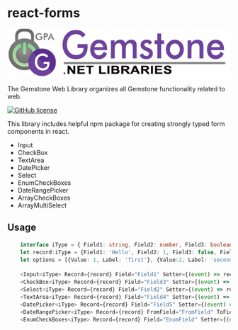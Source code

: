 # react-forms

![gemstone logo](https://raw.githubusercontent.com/gemstone/web/master/docs/img/gemstone-wide-600.png)

The Gemstone Web Library organizes all Gemstone functionality related to web.

[![GitHub license](https://img.shields.io/github/license/gemstone/web?color=4CC61E)](https://github.com/gemstone/web/blob/master/LICENSE)

This library includes helpful npm package for creating strongly typed form components in react.

* Input
* CheckBox
* TextArea
* DatePicker
* Select
* EnumCheckBoxes
* DateRangePicker
* ArrayCheckBoxes
* ArrayMultiSelect

## Usage

```ts
    interface iType = { Field1: string, Field2: number, Field3: boolean, Field4: string, Field5: string, EnumField: number, FromField: string, ToField: string}
    let record:iType = {Field1: 'Hello', Field2: 1, Field3: false, Field4: 'alot of text blah blah blah', Field5: '01/01/2021', FromField: '01/01/2020', ToField: '01/01/2021'}
    let options = [{Value: 1, Label: 'first'}, {Value:2, Label: 'second'}]

    <Input<iType> Record={record} Field="Field1" Setter={(event) => record.Field1 = event.target.value} Valid={(field) => /*some criteria*/}>
    <CheckBox<iType> Record={record} Field="Field3" Setter={(event) => record.Field3 = event.target.value}}>
    <Select<iType> Record={record} Field="Field2" Setter={(event) => record.Field3 = event.target.value}} Options={options}>
    <TextArea<iType> Record={record} Field="Field4" Setter={(event) => record.Field1 = event.target.value} Valid={(field) => /*some criteria*/}>
    <DatePicker<iType> Record={record} Field="Field5" Setter={(event) => record.Field1 = event.target.value}>
    <DateRangePicker<iType> Record={record} FromField="FromField" ToField="ToField" Label="Date Range" Setter={(event) => record.Field1 = event.target.value}>
    <EnumCheckBoxes<iType> Record={record} Field="EnumField" Setter={(event) => record.Field3 = event.target.value}} Enum={['Monday', 'Tuesday','Wednesday']}>
```
